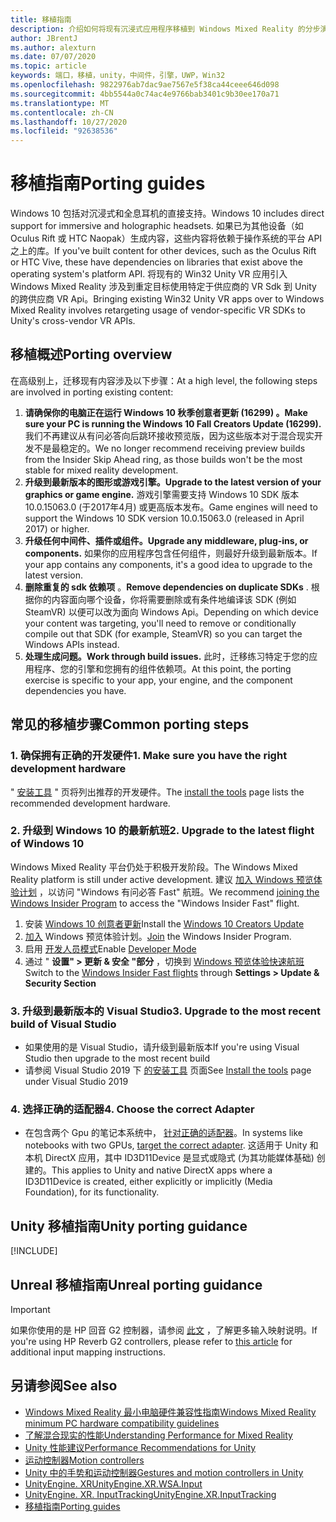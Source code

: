 ```yaml
---
title: 移植指南
description: 介绍如何将现有沉浸式应用程序移植到 Windows Mixed Reality 的分步演练。
author: JBrentJ
ms.author: alexturn
ms.date: 07/07/2020
ms.topic: article
keywords: 端口，移植，unity，中间件，引擎，UWP，Win32
ms.openlocfilehash: 9822976ab7dac9ae7567e5f38ca44ceee646d098
ms.sourcegitcommit: 4bb5544a0c74ac4e9766bab3401c9b30ee170a71
ms.translationtype: MT
ms.contentlocale: zh-CN
ms.lasthandoff: 10/27/2020
ms.locfileid: "92638536"
---
```

# <a name="porting-guides"></a><span data-ttu-id="3fb6e-104">移植指南</span><span class="sxs-lookup"><span data-stu-id="3fb6e-104">Porting guides</span></span>

<span data-ttu-id="3fb6e-105">Windows 10 包括对沉浸式和全息耳机的直接支持。</span><span class="sxs-lookup"><span data-stu-id="3fb6e-105">Windows 10 includes direct support for immersive and holographic headsets.</span></span> <span data-ttu-id="3fb6e-106">如果已为其他设备（如 Oculus Rift 或 HTC Naopak）生成内容，这些内容将依赖于操作系统的平台 API 之上的库。</span><span class="sxs-lookup"><span data-stu-id="3fb6e-106">If you've built content for other devices, such as the Oculus Rift or HTC Vive, these have dependencies on libraries that exist above the operating system's platform API.</span></span> <span data-ttu-id="3fb6e-107">将现有的 Win32 Unity VR 应用引入 Windows Mixed Reality 涉及到重定目标使用特定于供应商的 VR Sdk 到 Unity 的跨供应商 VR Api。</span><span class="sxs-lookup"><span data-stu-id="3fb6e-107">Bringing existing Win32 Unity VR apps over to Windows Mixed Reality involves retargeting usage of vendor-specific VR SDKs to Unity's cross-vendor VR APIs.</span></span>

## <a name="porting-overview"></a><span data-ttu-id="3fb6e-108">移植概述</span><span class="sxs-lookup"><span data-stu-id="3fb6e-108">Porting overview</span></span>

<span data-ttu-id="3fb6e-109">在高级别上，迁移现有内容涉及以下步骤：</span><span class="sxs-lookup"><span data-stu-id="3fb6e-109">At a high level, the following steps are involved in porting existing content:</span></span>
1. <span data-ttu-id="3fb6e-110">**请确保你的电脑正在运行 Windows 10 秋季创意者更新 (16299) 。**</span><span class="sxs-lookup"><span data-stu-id="3fb6e-110">**Make sure your PC is running the Windows 10 Fall Creators Update (16299).**</span></span> <span data-ttu-id="3fb6e-111">我们不再建议从有问必答向后跳环接收预览版，因为这些版本对于混合现实开发不是最稳定的。</span><span class="sxs-lookup"><span data-stu-id="3fb6e-111">We no longer recommend receiving preview builds from the Insider Skip Ahead ring, as those builds won't be the most stable for mixed reality development.</span></span>
2. <span data-ttu-id="3fb6e-112">**升级到最新版本的图形或游戏引擎。**</span><span class="sxs-lookup"><span data-stu-id="3fb6e-112">**Upgrade to the latest version of your graphics or game engine.**</span></span> <span data-ttu-id="3fb6e-113">游戏引擎需要支持 Windows 10 SDK 版本 10.0.15063.0 (于2017年4月) 或更高版本发布。</span><span class="sxs-lookup"><span data-stu-id="3fb6e-113">Game engines will need to support the Windows 10 SDK version 10.0.15063.0 (released in April 2017) or higher.</span></span>
3. <span data-ttu-id="3fb6e-114">**升级任何中间件、插件或组件。**</span><span class="sxs-lookup"><span data-stu-id="3fb6e-114">**Upgrade any middleware, plug-ins, or components.**</span></span> <span data-ttu-id="3fb6e-115">如果你的应用程序包含任何组件，则最好升级到最新版本。</span><span class="sxs-lookup"><span data-stu-id="3fb6e-115">If your app contains any components, it's a good idea to upgrade to the latest version.</span></span>
4. <span data-ttu-id="3fb6e-116">**删除重复的 sdk 依赖项** 。</span><span class="sxs-lookup"><span data-stu-id="3fb6e-116">**Remove dependencies on duplicate SDKs** .</span></span> <span data-ttu-id="3fb6e-117">根据你的内容面向哪个设备，你将需要删除或有条件地编译该 SDK (例如 SteamVR) 以便可以改为面向 Windows Api。</span><span class="sxs-lookup"><span data-stu-id="3fb6e-117">Depending on which device your content was targeting, you'll need to remove or conditionally compile out that SDK (for example, SteamVR) so you can target the Windows APIs instead.</span></span>
5. <span data-ttu-id="3fb6e-118">**处理生成问题。**</span><span class="sxs-lookup"><span data-stu-id="3fb6e-118">**Work through build issues.**</span></span> <span data-ttu-id="3fb6e-119">此时，迁移练习特定于您的应用程序、您的引擎和您拥有的组件依赖项。</span><span class="sxs-lookup"><span data-stu-id="3fb6e-119">At this point, the porting exercise is specific to your app, your engine, and the component dependencies you have.</span></span>

## <a name="common-porting-steps"></a><span data-ttu-id="3fb6e-120">常见的移植步骤</span><span class="sxs-lookup"><span data-stu-id="3fb6e-120">Common porting steps</span></span>

### <a name="1-make-sure-you-have-the-right-development-hardware"></a><span data-ttu-id="3fb6e-121">1. 确保拥有正确的开发硬件</span><span class="sxs-lookup"><span data-stu-id="3fb6e-121">1. Make sure you have the right development hardware</span></span>

<span data-ttu-id="3fb6e-122">" [安装工具](../install-the-tools.md#immersive-vr-headset-requirements) " 页将列出推荐的开发硬件。</span><span class="sxs-lookup"><span data-stu-id="3fb6e-122">The [install the tools](../install-the-tools.md#immersive-vr-headset-requirements) page lists the recommended development hardware.</span></span>

### <a name="2-upgrade-to-the-latest-flight-of-windows-10"></a><span data-ttu-id="3fb6e-123">2. 升级到 Windows 10 的最新航班</span><span class="sxs-lookup"><span data-stu-id="3fb6e-123">2. Upgrade to the latest flight of Windows 10</span></span>

<span data-ttu-id="3fb6e-124">Windows Mixed Reality 平台仍处于积极开发阶段。</span><span class="sxs-lookup"><span data-stu-id="3fb6e-124">The Windows Mixed Reality platform is still under active development.</span></span> <span data-ttu-id="3fb6e-125">建议 [加入 Windows 预览体验计划](https://insider.windows.com/) ，以访问 "Windows 有问必答 Fast" 航班。</span><span class="sxs-lookup"><span data-stu-id="3fb6e-125">We recommend [joining the Windows Insider Program](https://insider.windows.com/) to access the "Windows Insider Fast" flight.</span></span>
1. <span data-ttu-id="3fb6e-126">安装 [Windows 10 创意者更新](https://www.microsoft.com/software-download/windows10)</span><span class="sxs-lookup"><span data-stu-id="3fb6e-126">Install the [Windows 10 Creators Update](https://www.microsoft.com/software-download/windows10)</span></span>
2. <span data-ttu-id="3fb6e-127">[加入](https://insider.windows.com/) Windows 预览体验计划。</span><span class="sxs-lookup"><span data-stu-id="3fb6e-127">[Join](https://insider.windows.com/) the Windows Insider Program.</span></span>
3. <span data-ttu-id="3fb6e-128">启用 [开发人员模式](https://docs.microsoft.com/windows/uwp/get-started/enable-your-device-for-development)</span><span class="sxs-lookup"><span data-stu-id="3fb6e-128">Enable [Developer Mode](https://docs.microsoft.com/windows/uwp/get-started/enable-your-device-for-development)</span></span>
4. <span data-ttu-id="3fb6e-129">通过 " **设置" > 更新 & 安全 "部分** ，切换到 [Windows 预览体验快速航班](https://blogs.technet.microsoft.com/uktechnet/2016/07/01/joining-insider-preview)</span><span class="sxs-lookup"><span data-stu-id="3fb6e-129">Switch to the [Windows Insider Fast flights](https://blogs.technet.microsoft.com/uktechnet/2016/07/01/joining-insider-preview) through **Settings > Update & Security Section**</span></span>

### <a name="3-upgrade-to-the-most-recent-build-of-visual-studio"></a><span data-ttu-id="3fb6e-130">3. 升级到最新版本的 Visual Studio</span><span class="sxs-lookup"><span data-stu-id="3fb6e-130">3. Upgrade to the most recent build of Visual Studio</span></span>
* <span data-ttu-id="3fb6e-131">如果使用的是 Visual Studio，请升级到最新版本</span><span class="sxs-lookup"><span data-stu-id="3fb6e-131">If you're using Visual Studio then upgrade to the most recent build</span></span>
* <span data-ttu-id="3fb6e-132">请参阅 Visual Studio 2019 下 [的安装工具](../install-the-tools.md#installation-checklist) 页面</span><span class="sxs-lookup"><span data-stu-id="3fb6e-132">See [Install the tools](../install-the-tools.md#installation-checklist) page under Visual Studio 2019</span></span>

### <a name="4-choose-the-correct-adapter"></a><span data-ttu-id="3fb6e-133">4. 选择正确的适配器</span><span class="sxs-lookup"><span data-stu-id="3fb6e-133">4. Choose the correct Adapter</span></span>
* <span data-ttu-id="3fb6e-134">在包含两个 Gpu 的笔记本系统中， [针对正确的适配器](../native/rendering-in-directx.md#hybrid-graphics-pcs-and-mixed-reality-applications)。</span><span class="sxs-lookup"><span data-stu-id="3fb6e-134">In systems like notebooks with two GPUs, [target the correct adapter](../native/rendering-in-directx.md#hybrid-graphics-pcs-and-mixed-reality-applications).</span></span> <span data-ttu-id="3fb6e-135">这适用于 Unity 和本机 DirectX 应用，其中 ID3D11Device 是显式或隐式 (为其功能媒体基础) 创建的。</span><span class="sxs-lookup"><span data-stu-id="3fb6e-135">This applies to Unity and native DirectX apps where a ID3D11Device is created, either explicitly or implicitly (Media Foundation), for its functionality.</span></span>

## <a name="unity-porting-guidance"></a><span data-ttu-id="3fb6e-136">Unity 移植指南</span><span class="sxs-lookup"><span data-stu-id="3fb6e-136">Unity porting guidance</span></span>

[!INCLUDE[](includes/unity-porting-guidance.md)]

## <a name="unreal-porting-guidance"></a><span data-ttu-id="3fb6e-137">Unreal 移植指南</span><span class="sxs-lookup"><span data-stu-id="3fb6e-137">Unreal porting guidance</span></span>

> [!IMPORTANT]
> <span data-ttu-id="3fb6e-138">如果你使用的是 HP 回音 G2 控制器，请参阅 [此文](../unreal/unreal-reverb-g2-controllers.md) ，了解更多输入映射说明。</span><span class="sxs-lookup"><span data-stu-id="3fb6e-138">If you're using HP Reverb G2 controllers, please refer to [this article](../unreal/unreal-reverb-g2-controllers.md) for additional input mapping instructions.</span></span>

## <a name="see-also"></a><span data-ttu-id="3fb6e-139">另请参阅</span><span class="sxs-lookup"><span data-stu-id="3fb6e-139">See also</span></span>
* [<span data-ttu-id="3fb6e-140">Windows Mixed Reality 最小电脑硬件兼容性指南</span><span class="sxs-lookup"><span data-stu-id="3fb6e-140">Windows Mixed Reality minimum PC hardware compatibility guidelines</span></span>](https://docs.microsoft.com/windows/mixed-reality/enthusiast-guide/windows-mixed-reality-minimum-pc-hardware-compatibility-guidelines)
* [<span data-ttu-id="3fb6e-141">了解混合现实的性能</span><span class="sxs-lookup"><span data-stu-id="3fb6e-141">Understanding Performance for Mixed Reality</span></span>](../platform-capabilities-and-apis/understanding-performance-for-mixed-reality.md)
* [<span data-ttu-id="3fb6e-142">Unity 性能建议</span><span class="sxs-lookup"><span data-stu-id="3fb6e-142">Performance Recommendations for Unity</span></span>](../unity/performance-recommendations-for-unity.md)
* [<span data-ttu-id="3fb6e-143">运动控制器</span><span class="sxs-lookup"><span data-stu-id="3fb6e-143">Motion controllers</span></span>](../../design/motion-controllers.md)
* [<span data-ttu-id="3fb6e-144">Unity 中的手势和运动控制器</span><span class="sxs-lookup"><span data-stu-id="3fb6e-144">Gestures and motion controllers in Unity</span></span>](../unity/gestures-and-motion-controllers-in-unity.md)
* [<span data-ttu-id="3fb6e-145">UnityEngine. XR</span><span class="sxs-lookup"><span data-stu-id="3fb6e-145">UnityEngine.XR.WSA.Input</span></span>](https://docs.unity3d.com/ScriptReference/XR.WSA.Input.InteractionManager.html)
* [<span data-ttu-id="3fb6e-146">UnityEngine. XR. InputTracking</span><span class="sxs-lookup"><span data-stu-id="3fb6e-146">UnityEngine.XR.InputTracking</span></span>](https://docs.unity3d.com/ScriptReference/XR.InputTracking.html)
* [<span data-ttu-id="3fb6e-147">移植指南</span><span class="sxs-lookup"><span data-stu-id="3fb6e-147">Porting guides</span></span>](porting-guides.md)